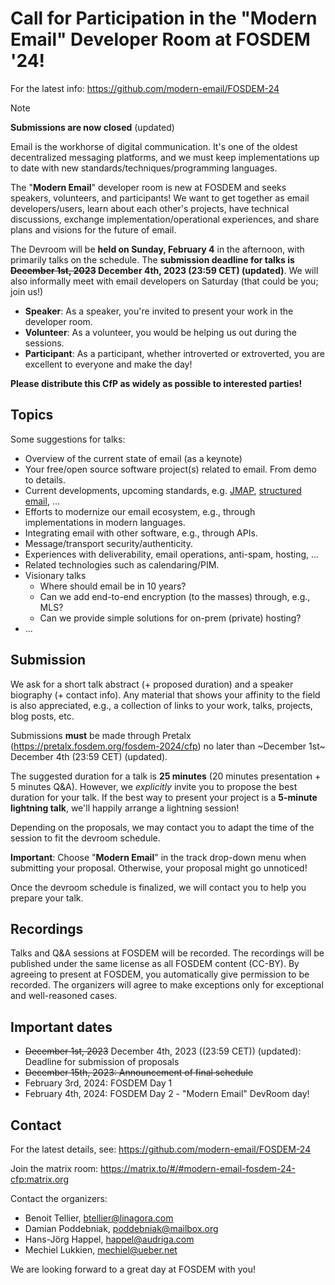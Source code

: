 # Call for Participation in the "Modern Email" Developer Room at FOSDEM '24!

For the latest info: https://github.com/modern-email/FOSDEM-24

> [!NOTE]
> **Submissions are now closed** (updated)

Email is the workhorse of digital communication. It's one of the oldest
decentralized messaging platforms, and we must keep implementations up to date
with new standards/techniques/programming languages.

The "**Modern Email**" developer room is new at FOSDEM and seeks speakers,
volunteers, and participants! We want to get together as email
developers/users, learn about each other's projects, have technical
discussions, exchange implementation/operational experiences, and share plans
and visions for the future of email.

The Devroom will be **held on Sunday, February 4** in the afternoon, with
primarily talks on the schedule. The **submission deadline for talks is
~~December 1st, 2023~~ December 4th, 2023 (23:59 CET) (updated)**. We will also informally meet with email developers on
Saturday (that could be you; join us!)

* **Speaker**: As a speaker, you're invited to present your work in the developer room.
* **Volunteer**: As a volunteer, you would be helping us out during the sessions.
* **Participant**: As a participant, whether introverted or extroverted, you
  are excellent to everyone and make the day!

**Please distribute this CfP as widely as possible to interested parties!**

## Topics

Some suggestions for talks:

* Overview of the current state of email (as a keynote)
* Your free/open source software project(s) related to email. From demo to details.
* Current developments, upcoming standards, e.g. [JMAP](https://jmap.io),
  [structured email](https://datatracker.ietf.org/group/sml/about/), ...
* Efforts to modernize our email ecosystem, e.g., through implementations in
  modern languages.
* Integrating email with other software, e.g., through APIs.
* Message/transport security/authenticity.
* Experiences with deliverability, email operations, anti-spam, hosting, ...
* Related technologies such as calendaring/PIM.
* Visionary talks
    * Where should email be in 10 years?
    * Can we add end-to-end encryption (to the masses) through, e.g., MLS?
    * Can we provide simple solutions for on-prem (private) hosting?
* ...

## Submission

We ask for a short talk abstract (+ proposed duration) and a speaker biography
(+ contact info). Any material that shows your affinity to the field is also
appreciated, e.g., a collection of links to your work, talks, projects, blog
posts, etc.

Submissions **must** be made through Pretalx
(https://pretalx.fosdem.org/fosdem-2024/cfp) no later than ~December 1st~ December 4th (23:59 CET) (updated).

The suggested duration for a talk is **25 minutes** (20 minutes presentation +
5 minutes Q&A). However, we *explicitly* invite you to propose the best
duration for your talk. If the best way to present your project is a **5-minute
lightning talk**, we'll happily arrange a lightning session!

Depending on the proposals, we may contact you to adapt the time of the session to fit the devroom schedule.

**Important**: Choose "**Modern Email**" in the track drop-down menu when
submitting your proposal. Otherwise, your proposal might go unnoticed!

Once the devroom schedule is finalized, we will contact you to help you prepare
your talk.

## Recordings

Talks and Q&A sessions at FOSDEM will be recorded. The recordings will be
published under the same license as all FOSDEM content (CC-BY). By agreeing to
present at FOSDEM, you automatically give permission to be recorded. The
organizers will agree to make exceptions only for exceptional and well-reasoned
cases.

## Important dates

* ~~December 1st, 2023~~ December 4th, 2023 ((23:59 CET)) (updated): Deadline for submission of proposals
* ~~December 15th, 2023: Announcement of final schedule~~
* February 3rd, 2024: FOSDEM Day 1
* February 4th, 2024: FOSDEM Day 2 - "Modern Email" DevRoom day!

## Contact

For the latest details, see: https://github.com/modern-email/FOSDEM-24

Join the matrix room: https://matrix.to/#/#modern-email-fosdem-24-cfp:matrix.org

Contact the organizers:

* Benoit Tellier, btellier@linagora.com
* Damian Poddebniak, poddebniak@mailbox.org
* Hans-Jörg Happel, happel@audriga.com
* Mechiel Lukkien, mechiel@ueber.net

We are looking forward to a great day at FOSDEM with you!
